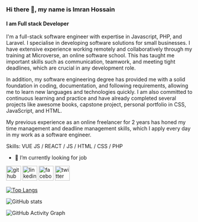 ### Hi there 👋, my name is Imran Hossain
#### I am Full stack Developer
 I'm a full-stack software engineer with expertise in Javascript, PHP, and Laravel. I specialise in developing software solutions for small businesses.
 I have extensive experience working remotely and collaboratively through my training at Microverse, an online software school. This has taught me important skills such as communication, teamwork, and meeting tight deadlines, which are crucial in any development role.

In addition, my software engineering degree has provided me with a solid foundation in coding, documentation, and following requirements, allowing me to learn new languages and technologies quickly. I am also committed to continuous learning and practice and have already completed several projects like awesome books, capstone project, personal portfolio in CSS, JavaScript, and HTML.

My previous experience as an online freelancer for 2 years has honed my time management and deadline management skills, which I apply every day in my work as a software engineer.


Skills: VUE JS / REACT / JS / HTML / CSS / PHP

- 🔭 I’m currently looking for job


[<img src='https://cdn.jsdelivr.net/npm/simple-icons@3.0.1/icons/github.svg' alt='github' height='40'>](https://github.com/imranhossainemi)  [<img src='https://cdn.jsdelivr.net/npm/simple-icons@3.0.1/icons/linkedin.svg' alt='linkedin' height='40'>](https://www.linkedin.com/in/imran-hossain-a8686b20a/)  [<img src='https://cdn.jsdelivr.net/npm/simple-icons@3.0.1/icons/facebook.svg' alt='facebook' height='40'>](https://www.facebook.com/WebDevImranHossain)  [<img src='https://cdn.jsdelivr.net/npm/simple-icons@3.0.1/icons/twitter.svg' alt='twitter' height='40'>](https://twitter.com/@DevImranHossain)  



[![Top Langs](https://github-readme-stats.vercel.app/api/top-langs/?username=imranhossainemi)](https://github.com/anuraghazra/github-readme-stats)

![GitHub stats](https://github-readme-stats.vercel.app/api?username=imranhossainemi&show_icons=true&count_private=true)  

![GitHub Activity Graph](https://activity-graph.herokuapp.com/graph?username=imranhossainemi)  

